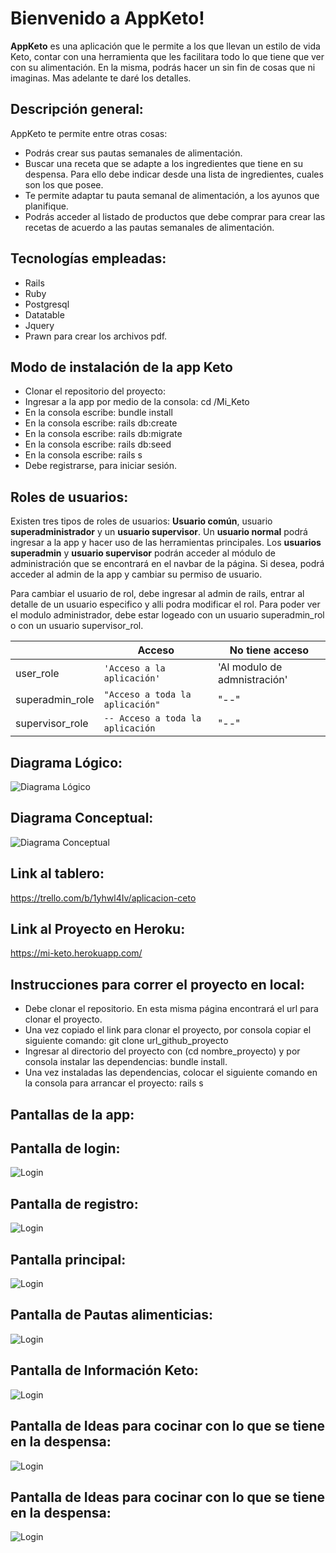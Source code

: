 # Bienvenido a AppKeto!

**AppKeto** es una aplicación que le permite a los que llevan un estilo de vida Keto, contar con una herramienta que les facilitara todo lo que tiene que ver con su alimentación. En la misma, podrás hacer un sin fin de cosas que ni imaginas. Mas adelante te daré los detalles.

## Descripción general:

AppKeto te permite entre otras cosas:
- Podrás crear sus pautas semanales de alimentación.
- Buscar una receta que se adapte a los ingredientes que tiene en su despensa. Para ello debe indicar desde una lista de ingredientes, cuales son los que posee.
- Te permite adaptar tu pauta semanal de alimentación, a los ayunos que planifique.
- Podrás acceder al listado de productos que debe comprar para crear las recetas de acuerdo a las pautas semanales de alimentación.

## Tecnologías empleadas:

- Rails
- Ruby
- Postgresql
- Datatable
- Jquery
- Prawn para crear los archivos pdf.

## Modo de instalación de la app Keto

- Clonar el repositorio del proyecto:
- Ingresar a la app por medio de la consola: cd /Mi_Keto
- En la consola escribe: bundle install
- En la consola escribe: rails db:create
- En la consola escribe: rails db:migrate
- En la consola escribe: rails db:seed
- En la consola escribe: rails s
- Debe registrarse, para iniciar sesión.

## Roles de usuarios:

Existen tres tipos de roles de usuarios: **Usuario común**, usuario **superadministrador** y un **usuario supervisor**. Un **usuario normal** podrá ingresar a la app y hacer uso de las herramientas principales. Los **usuarios superadmin** y **usuario supervisor** podrán acceder al módulo de administración que se encontrará en el navbar de la página. Si desea, podrá acceder al admin de la app y cambiar su permiso de usuario.

Para cambiar el usuario de rol, debe ingresar al admin de rails, entrar al detalle de un usuario especifico y alli podra modificar el rol. Para poder ver el modulo administrador, debe estar logeado con un usuario superadmin_rol o con un usuario supervisor_rol.

|                |Acceso                          |No tiene acceso                         |
|----------------|-------------------------------|-----------------------------|
|user_role|`'Acceso a la aplicación'`            |'Al modulo de admnistración'            |
|superadmin_role          |`"Acceso a toda la aplicación"`            |"--"            |
|supervisor_role          |`-- Acceso a toda la aplicación`|"--"  |


## Diagrama Lógico:

![Diagrama Lógico](https://github.com/emanuelcortezr/Mi-Keto/blob/master/public/images/Diagrama%20l%C3%B3gico.png)


## Diagrama Conceptual:

![Diagrama Conceptual](https://github.com/emanuelcortezr/Mi-Keto/blob/master/public/images/Diagrama%20conceptual.png)

## Link al tablero:
https://trello.com/b/1yhwl4Iv/aplicacion-ceto

## Link al Proyecto en Heroku:
https://mi-keto.herokuapp.com/

## Instrucciones para correr el proyecto en local:
-  Debe clonar el repositorio. En esta misma página encontrará el url para clonar el proyecto.
-  Una vez copiado el link para clonar el proyecto, por consola copiar el siguiente comando: git clone url_github_proyecto
-  Ingresar al directorio del proyecto con (cd nombre_proyecto) y por consola instalar las dependencias: bundle install.
-  Una vez instaladas las dependencias, colocar el siguiente comando en la consola para arrancar el proyecto: rails s

## Pantallas de la app:

## Pantalla de login:
![Login](https://github.com/emanuelcortezr/Mi-Keto/blob/master/public/images/login.png)

## Pantalla de registro:
![Login](https://github.com/emanuelcortezr/Mi-Keto/blob/master/public/images/signup.png)

## Pantalla principal:
![Login](https://github.com/emanuelcortezr/Mi-Keto/blob/master/public/images/home.png)

## Pantalla de Pautas alimenticias:
![Login](https://github.com/emanuelcortezr/Mi-Keto/blob/master/public/images/pautas.png)

## Pantalla de Información Keto:
![Login](https://github.com/emanuelcortezr/Mi-Keto/blob/master/public/images/informacion.png)

## Pantalla de Ideas para cocinar con lo que se tiene en la despensa:
![Login](https://github.com/emanuelcortezr/Mi-Keto/blob/master/public/images/cocinar.png)

## Pantalla de Ideas para cocinar con lo que se tiene en la despensa:
![Login](https://github.com/emanuelcortezr/Mi-Keto/blob/master/public/images/perfil.png)






